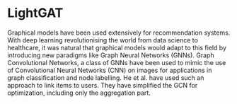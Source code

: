 # LightGAT

Graphical models have been used extensively for recommendation systems. With deep learning revolutionising the world from data science to healthcare, it was natural that graphical models would adapt to this field by introducing new paradigms like Graph Neural Networks (GNNs). Graph Convolutional Networks, a class of GNNs have been used to mimic the use of Convolutional Neural Networks (CNN) on images for applications in graph classification and node labelling. He et al. have used such an approach to link items to users. They have simplified the GCN for optimization, including only the aggregation part. 
